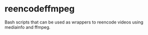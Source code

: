# reencodeffmpeg

Bash scripts that can be used as wrappers to reencode videos using mediainfo and ffmpeg.
